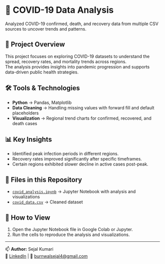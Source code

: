 # 🦠 COVID-19 Data Analysis 

Analyzed COVID-19 confirmed, death, and recovery data from multiple CSV sources to uncover trends and patterns.

## 📌 Project Overview
This project focuses on exploring COVID-19 datasets to understand the spread, recovery rates, and mortality trends across regions.  
The analysis provides insights into pandemic progression and supports data-driven public health strategies.

## 🛠️ Tools & Technologies
- **Python** → Pandas, Matplotlib  
- **Data Cleaning** → Handling missing values with forward fill and default placeholders  
- **Visualization** → Regional trend charts for confirmed, recovered, and death cases

## 📊 Key Insights
- Identified peak infection periods in different regions.
- Recovery rates improved significantly after specific timeframes.
- Certain regions exhibited slower decline in active cases post-peak.

## 📂 Files in this Repository
- [`covid_analysis.ipynb`](http://localhost:8888/notebooks/Covid_casestudy.ipynb) → Jupyter Notebook with analysis and visualizations  
- [`covid_data.csv`](https://1drv.ms/x/c/6e193f923f48393e/Eb2ZWsJtnn5Klqu6X4nOc7UBCHc7kxu8nRVcPJV_FCd5AQ?e=nD1o1L) → Cleaned dataset

## 🚀 How to View
1. Open the Jupyter Notebook file in Google Colab or Jupyter.
2. Run the cells to reproduce the analysis and visualizations.

---
📫 **Author:** Sejal Kumari  
🔗 [LinkedIn](https://www.linkedin.com/in/sejalkumari01) | 📧 burnwalsejal4@gmail.com
